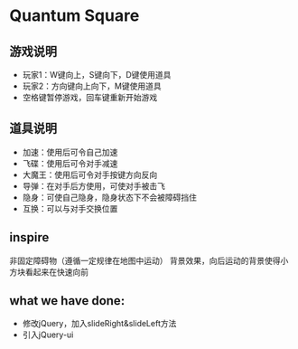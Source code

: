 # Quantum Square
## 游戏说明
- 玩家1：W键向上，S键向下，D键使用道具
- 玩家2：方向键向上向下，M键使用道具
- 空格键暂停游戏，回车键重新开始游戏
## 道具说明
- 加速：使用后可令自己加速
- 飞碟：使用后可令对手减速
- 大魔王：使用后可令对手按键方向反向
- 导弹：在对手后方使用，可使对手被击飞
- 隐身：可使自己隐身，隐身状态下不会被障碍挡住
- 互换：可以与对手交换位置
## inspire
非固定障碍物（遵循一定规律在地图中运动）
背景效果，向后运动的背景使得小方块看起来在快速向前

## what we have done:
- 修改jQuery，加入slideRight&slideLeft方法
- 引入jQuery-ui